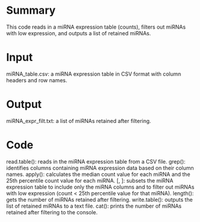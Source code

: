 # Summary
This code reads in a miRNA expression table (counts), filters out miRNAs with low expression, and outputs a list of retained miRNAs.

# Input
miRNA_table.csv: a miRNA expression table in CSV format with column headers and row names.
# Output
miRNA_expr_filt.txt: a list of miRNAs retained after filtering.
# Code
read.table(): reads in the miRNA expression table from a CSV file.
grep(): identifies columns containing miRNA expression data based on their column names.
apply(): calculates the median count value for each miRNA and the 25th percentile count value for each miRNA.
[, ]: subsets the miRNA expression table to include only the miRNA columns and to filter out miRNAs with low expression (count < 25th percentile value for that miRNA).
length(): gets the number of miRNAs retained after filtering.
write.table(): outputs the list of retained miRNAs to a text file.
cat(): prints the number of miRNAs retained after filtering to the console.
